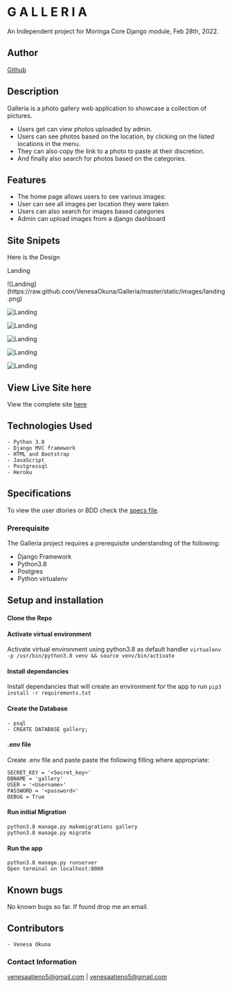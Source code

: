 # G A L L E R I A   

An Independent project for Moringa Core Django module, Feb 28th, 2022.

## Author  
  
[Github](https://github.com/VenesaOkuna) 

## Description

Galleria is a photo gallery web application to showcase a collection of pictures. 

- Users get can view photos uploaded by admin. 
- Users can see photos based on the location, by clicking on the listed locations in the menu. 
- They can also copy the link to a photo to paste at their discretion. 
- And finally also search for photos based on the categories.

## Features
- The home page allows users to see various images:
- User can see all images per location they were taken
- Users can also search for images based categories
- Admin can upload images from a django dashboard


## Site Snipets
Here is the Design

<p> Landing</p>
![Landing](https://raw.github.com/VenesaOkuna/Galleria/master/static/images/landing.png)



![Landing](https://raw.github.com/VenesaOkuna/Galleria/master/static/images/locations.png)



![Landing](https://raw.github.com/VenesaOkuna/Galleria/master/static/images/albumgallery.png)



![Landing](https://raw.github.com/VenesaOkuna/Galleria/master/static/images/detailsmodal.png)



![Landing](https://raw.github.com/VenesaOkuna/Galleria/master/static/images/footer.png)



![Landing](https://raw.github.com/VenesaOkuna/Galleria/master/static/images/admin.png)




## View Live Site here
View the complete site [here](#)


## Technologies Used
    - Python 3.8
    - Django MVC framework
    - HTML and Bootstrap
    - JavaScript
    - Postgressql
    - Heroku

## Specifications
To view the user dtories or BDD check the [specs file](specs.md).

### Prerequisite
The Galleria project requires a prerequisite understanding of the following:
- Django Framework
- Python3.8
- Postgres
- Python virtualenv

## Setup and installation

#### Clone the Repo
####  Activate virtual environment
Activate virtual environment using python3.8 as default handler
    `virtualenv -p /usr/bin/python3.8 venv && source venv/bin/activate`
####  Install dependancies
Install dependancies that will create an environment for the app to run `pip3 install -r requirements.txt`
####  Create the Database
    - psql
    - CREATE DATABASE gallery;
####  .env file
Create .env file and paste paste the following filling where appropriate:

    SECRET_KEY = '<Secret_key>'
    DBNAME = 'gallery'
    USER = '<Username>'
    PASSWORD = '<password>'
    DEBUG = True
#### Run initial Migration
    python3.8 manage.py makemigrations gallery
    python3.8 manage.py migrate
#### Run the app
    python3.8 manage.py runserver
    Open terminal on localhost:8000

## Known bugs
No known bugs so far. If found drop me an email.


## Contributors
    - Venesa Okuna

### Contact Information
venesaatieno5@gmail.com | venesaatieno5@gmail.com
